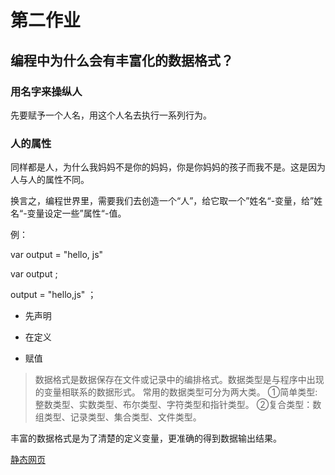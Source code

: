 # 第二作业
## 编程中为什么会有丰富化的数据格式？

### 用名字来操纵人
先要赋予一个人名，用这个人名去执行一系列行为。
### 人的属性
同样都是人，为什么我妈妈不是你的妈妈，你是你妈妈的孩子而我不是。这是因为人与人的属性不同。

换言之，编程世界里，需要我们去创造一个“人”，给它取一个”姓名“-变量，给”姓名“-变量设定一些”属性“-值。

例：

var output = "hello, js"

var output ;

output = "hello,js" ；

- 先声明

- 在定义

- 赋值

>数据格式是数据保存在文件或记录中的编排格式。数据类型是与程序中出现的变量相联系的数据形式。
>常用的数据类型可分为两大类。
>①简单类型:整数类型、实数类型、布尔类型、字符类型和指针类型。
>②复合类型：数组类型、记录类型、集合类型、文件类型。

丰富的数据格式是为了清楚的定义变量，更准确的得到数据输出结果。

[静态网页](https://zhang-qian.github.io/jingtaiwangye/)

